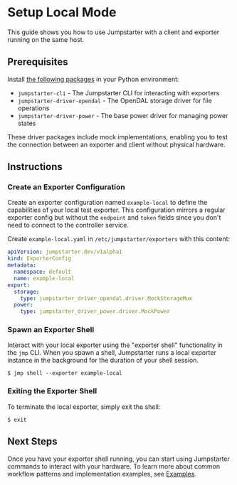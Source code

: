 # Setup Local Mode

This guide shows you how to use Jumpstarter with a client and exporter running
on the same host.

## Prerequisites

Install [the following packages](../installation/packages.md) in your Python
environment:

- `jumpstarter-cli` - The Jumpstarter CLI for interacting with exporters
- `jumpstarter-driver-opendal` - The OpenDAL storage driver for file operations
- `jumpstarter-driver-power` - The base power driver for managing power states

These driver packages include mock implementations, enabling you to test the
connection between an exporter and client without physical hardware.

## Instructions

### Create an Exporter Configuration

Create an exporter configuration named `example-local` to define the
capabilities of your local test exporter. This configuration mirrors a regular
exporter config but without the `endpoint` and `token` fields since you
don't need to connect to the controller service.

Create `example-local.yaml` in `/etc/jumpstarter/exporters` with this content:

```yaml
apiVersion: jumpstarter.dev/v1alpha1
kind: ExporterConfig
metadata:
  namespace: default
  name: example-local
export:
  storage:
    type: jumpstarter_driver_opendal.driver.MockStorageMux
  power:
    type: jumpstarter_driver_power.driver.MockPower
```

### Spawn an Exporter Shell

Interact with your local exporter using the "exporter shell" functionality in
the `jmp` CLI. When you spawn a shell, Jumpstarter runs a local exporter
instance in the background for the duration of your shell session.

```console
$ jmp shell --exporter example-local
```

### Exiting the Exporter Shell

To terminate the local exporter, simply exit the shell:

```console
$ exit
```

## Next Steps

Once you have your exporter shell running, you can start using Jumpstarter
commands to interact with your hardware. To learn more about common workflow
patterns and implementation examples, see [Examples](./examples.md).
